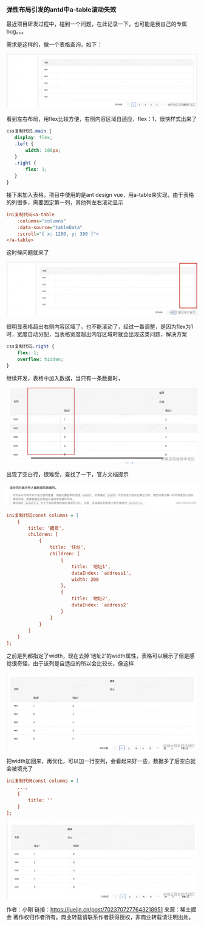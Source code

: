 ### 弹性布局引发的antd中a-table滚动失效

最近项目研发过程中，碰到一个问题，在此记录一下，也可能是我自己的专属bug。。。

需求是这样的，做一个表格查询，如下：

![image.png](image/fe18d9e5bec44971943418fc7078f90ftplv-k3u1fbpfcp-zoom-in-crop-mark1512000.webp)

看到左右布局，用flex比较方便，右侧内容区域自适应，flex：1，很快样式出来了

```css
css复制代码.main {
   display: flex;
   .left {
       width: 100px;
   }
   .right {
       flex: 1;
   }
}
```

接下来加入表格，项目中使用的是ant design vue，用a-table来实现，由于表格的列很多，需要固定第一列，其他列左右滚动显示

```ini
ini复制代码<a-table
    :columns="columns"
    :data-source="tableData"
    :scroll="{ x: 1200, y: 300 }">
</a-table>      
```

这时候问题就来了

![image.png](image/e8a6494cd56941bb927e854bec91a6c5tplv-k3u1fbpfcp-zoom-in-crop-mark1512000.webp)

很明显表格超出右侧内容区域了，也不能滚动了，经过一番调整，是因为flex为1时，宽度自动分配，当表格宽度超出内容区域时就会出现这类问题，解决方案

```css
css复制代码.right {
    flex: 1;
    overflow: hidden;
}
```

继续开发，表格中加入数据，当只有一条数据时，

![image.png](image/a5bd342cf9a24f1cb2da5850f7920be4tplv-k3u1fbpfcp-zoom-in-crop-mark1512000.webp)

出现了空白行，很难受，查找了一下，官方文档提示 

![image.png](image/bd501bf0aaea48e79118be5ea316db8ftplv-k3u1fbpfcp-zoom-in-crop-mark1512000.webp)

```ini
ini复制代码const columns = [
    {
        title: '籍贯',
        children: [
            {
                title: '住址',
                children: [
                    {
                        title: '地址1',
                        dataIndex: 'address1',
                        width: 200
                    },
                    {
                        title: '地址2',
                        dataIndex: 'address2'
                    }
                ]
            }
        ]
    }
];
```

之前是列都指定了width，现在去掉'地址2'的width属性，表格可以展示了但是感觉很奇怪，由于该列是自适应的所以会比较长，像这样

![image.png](image/9daf2943590447dd82bab28d0b869682tplv-k3u1fbpfcp-zoom-in-crop-mark1512000.webp)

把width加回来，再优化，可以加一行空列，会看起来好一些，数据多了后空白就会被填充了

```ini
ini复制代码const columns = [
    ...,
    {
        title: ''
    }
];
```

![image.png](image/ae9e142736954e91a2cc767cfe6792dftplv-k3u1fbpfcp-zoom-in-crop-mark1512000.webp)

作者：小剛
链接：https://juejin.cn/post/7023707277643218951
来源：稀土掘金
著作权归作者所有。商业转载请联系作者获得授权，非商业转载请注明出处。